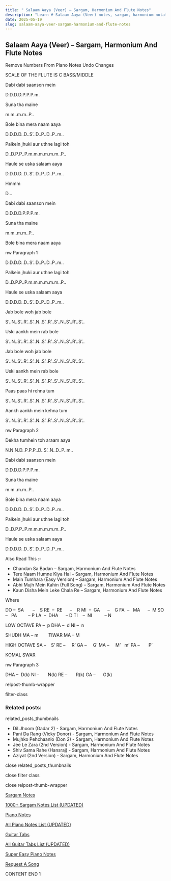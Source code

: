 ```yaml
---
title: " Salaam Aaya (Veer) – Sargam, Harmonium And Flute Notes"
description: "Learn # Salaam Aaya (Veer) notes, sargam, harmonium notations and flute notes. Easy step-by-step tutorial for beginners."
date: 2025-05-19
slug: salaam-aaya-veer-sargam-harmonium-and-flute-notes
---
```


## Salaam Aaya (Veer) – Sargam, Harmonium And Flute Notes

Remove Numbers From Piano Notes
Undo Changes

SCALE OF THE FLUTE IS C BASS/MIDDLE

Dabi dabi saanson mein

D.D.D.D.P.P.P.m.

Suna tha maine

m.m..m.m..P..

Bole bina mera naam aaya

D.D.D.D..D..S’..D..P..D..P..m..

Palkein jhuki aur uthne lagi toh

D..D.P.P..P.m.m.m.m.m.m..P..

Haule se uska salaam aaya

D.D.D.D..D..S’..D..P..D..P..m..

Hmmm

D…

Dabi dabi saanson mein

D.D.D.D.P.P.P.m.

Suna tha maine

m.m..m.m..P..

Bole bina mera naam aaya

nw Paragraph 1

D.D.D.D..D..S’..D..P..D..P..m..

Palkein jhuki aur uthne lagi toh

D..D.P.P..P.m.m.m.m.m.m..P..

Haule se uska salaam aaya

D.D.D.D..D..S’..D..P..D..P..m..

Jab bole woh jab bole

S’..N..S’..R’..S’..N..S’..R’..S’..N..S’..R’..S’..

Uski aankh mein rab bole

S’..N..S’..R’..S’..N..S’..R’..S’..N..S’..R’..S’..

Jab bole woh jab bole

S’..N..S’..R’..S’..N..S’..R’..S’..N..S’..R’..S’..

Uski aankh mein rab bole

S’..N..S’..R’..S’..N..S’..R’..S’..N..S’..R’..S’..

Paas paas hi rehna tum

S’..N..S’..R’..S’..N..S’..R’..S’..N..S’..R’..S’..

Aankh aankh mein kehna tum

S’..N..S’..R’..S’..N..S’..R’..S’..N..S’..R’..S’..

nw Paragraph 2

Dekha tumhein toh araam aaya

N.N.N.D..P.P.P..D..S’..N..D..P..m..

Dabi dabi saanson mein

D.D.D.D.P.P.P.m.

Suna tha maine

m.m..m.m..P..

Bole bina mera naam aaya

D.D.D.D..D..S’..D..P..D..P..m..

Palkein jhuki aur uthne lagi toh

D..D.P.P..P.m.m.m.m.m.m..P..

Haule se uska salaam aaya

D.D.D.D..D..S’..D..P..D..P..m..

Also Read This :-

- Chandan Sa Badan – Sargam, Harmonium And Flute Notes
- Tere Naam Humne Kiya Hai – Sargam, Harmonium And Flute Notes
- Main Tumhara (Easy Version) – Sargam, Harmonium And Flute Notes
- Abhi Mujh Mein Kahin (Full Song) – Sargam, Harmonium And Flute Notes
- Kaun Disha Mein Leke Chala Re – Sargam, Harmonium And Flute Notes

Where

DO –  SA       –    S
RE  –  RE      –    R
MI  –  GA      –    G
FA  –   MA      –  M
SO  –   PA         – P
LA  –  DHA      – D
TI    –  NI          – N

LOW OCTAVE
PA –  p
DHA –  d
NI –  n

SHUDH MA – m        TIWAR MA – M

HIGH OCTAVE
SA –    S’
RE –     R’
GA –     G’
MA –     M’   m’
PA –       P’

KOMAL SWAR

nw Paragraph 3

DHA –  D(k)
NI –       N(k)
RE –       R(k)
GA –      G(k)

relpost-thumb-wrapper

filter-class

### Related posts:

related_posts_thumbnails

- Dil Jhoom (Gadar 2) - Sargam, Harmonium And Flute Notes
- Pani Da Rang (Vicky Donor) - Sargam, Harmonium And Flute Notes
- Mujhko Pehchaanlo (Don 2) - Sargam, Harmonium And Flute Notes
- Jee Le Zara (2nd Version) - Sargam, Harmonium And Flute Notes
- Shiv Sama Rahe (Hansraj) - Sargam, Harmonium And Flute Notes
- Aziyat (2nd Version) - Sargam, Harmonium And Flute Notes

close related_posts_thumbnails

close filter class

close relpost-thumb-wrapper

[Sargam Notes](/sargam-notes.html)

[1000+ Sargam Notes List (UPDATED)](/all-songs-list-sargam-notes.html)

[Piano Notes](/piano-notes.html)

[All Piano Notes List (UPDATED)](/all-songs-list-piano-notes.html)

[Guitar Tabs](/guitar-tabs.html)

[All Guitar Tabs List (UPDATED)](/all-songs-list-guitar-tabs.html)

[Super Easy Piano Notes](https://studywall.in/)

[Request A Song](/request-a-song.html)

CONTENT END 1
